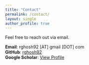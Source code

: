 ```yaml
---
title: "Contact"
permalink: /contact/
layout: single
author_profile: true
---
```


Feel free to reach out via email.

**Email**: rghosh92 [AT] gmail [DOT] com  
**GitHub**: [rghosh92](https://github.com/rghosh92)  
**Google Scholar**: [View Profile](https://scholar.google.com.sg/citations?user=xfZ2FRAAAAAJ&hl=en)
